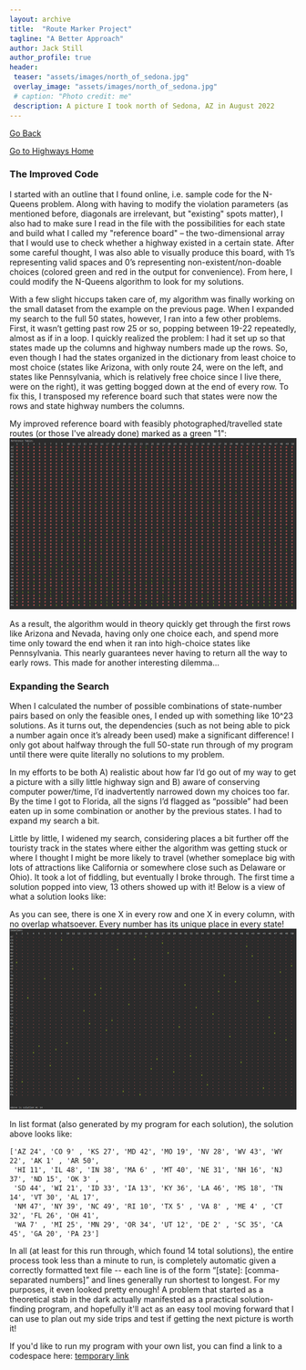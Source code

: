 ```yaml
---
layout: archive
title:  "Route Marker Project"
tagline: "A Better Approach"
author: Jack Still
author_profile: true
header:
 teaser: "assets/images/north_of_sedona.jpg"
 overlay_image: "assets/images/north_of_sedona.jpg"
 # caption: "Photo credit: me"
 description: A picture I took north of Sedona, AZ in August 2022
---
```

<a href="javascript:window.history.back();">Go Back</a>

[Go to Highways Home](/geography/route_marker_project/highways_home)

<h3 class="archive__subtitle">The Improved Code</h3>
I started with an outline that I found online, i.e. sample code for the N-Queens problem. Along with having to modify the violation parameters (as mentioned before, diagonals are irrelevant, but "existing" spots matter), I also had to make sure I read in the file with the possibilities for each state and build what I called my "reference board" – the two-dimensional array that I would use to check whether a highway existed in a certain state. After some careful thought, I was also able to visually produce this board, with 1’s representing valid spaces and 0’s representing non-existent/non-doable choices (colored green and red in the output for convenience). From here, I could modify the N-Queens algorithm to look for my solutions.

With a few slight hiccups taken care of, my algorithm was finally working on the small dataset from the example on the previous page. When I expanded my search to the full 50 states, however, I ran into a few other problems. First, it wasn’t getting past row 25 or so, popping between 19-22 repeatedly, almost as if in a loop. I quickly realized the problem: I had it set up so that states made up the columns and highway numbers made up the rows. So, even though I had the states organized in the dictionary from least choice to most choice (states like Arizona, with only route 24, were on the left, and states like Pennsylvania, which is relatively free choice since I live there, were on the right), it was getting bogged down at the end of every row. To fix this, I transposed my reference board such that states were now the rows and state highway numbers the columns. 

My improved reference board with feasibly photographed/travelled state routes (or those I've already done) marked as a green "1":
![](/geography/route_marker_project/images/reference_board.png)


As a result, the algorithm would in theory quickly get through the first rows like Arizona and Nevada, having only one choice each, and spend more time only toward the end when it ran into high-choice states like Pennsylvania. This nearly guarantees never having to return all the way to early rows. This made for another interesting dilemma...

<h3 class="archive__subtitle">Expanding the Search</h3>

When I calculated the number of possible combinations of state-number pairs based on only the feasible ones, I ended up with something like 10^23 solutions. As it turns out, the dependencies (such as not being able to pick a number again once it’s already been used) make a significant difference! I only got about halfway through the full 50-state run through of my program until there were quite literally no solutions to my problem.

In my efforts to be both A) realistic about how far I’d go out of my way to get a picture with a silly little highway sign and B) aware of conserving computer power/time, I’d inadvertently narrowed down my choices too far. By the time I got to Florida, all the signs I’d flagged as “possible” had been eaten up in some combination or another by the previous states. I had to expand my search a bit.

Little by little, I widened my search, considering places a bit further off the touristy track in the states where either the algorithm was getting stuck or where I thought I might be more likely to travel (whether someplace big with lots of attractions like California or somewhere close such as Delaware or Ohio). It took a lot of fiddling, but eventually I broke through. The first time a solution popped into view, 13 others showed up with it! Below is a view of what a solution looks like:
 
As you can see, there is one X in every row and one X in every column, with no overlap whatsoever. Every number has its unique place in every state!
![](/geography/route_marker_project/images/solution_board.png)


In list format (also generated by my program for each solution), the solution above looks like:
```
['AZ 24', 'CO 9' , 'KS 27', 'MD 42', 'MO 19', 'NV 28', 'WV 43', 'WY 22', 'AK 1' , 'AR 50',
 'HI 11', 'IL 48', 'IN 38', 'MA 6' , 'MT 40', 'NE 31', 'NH 16', 'NJ 37', 'ND 15', 'OK 3' , 
 'SD 44', 'WI 21', 'ID 33', 'IA 13', 'KY 36', 'LA 46', 'MS 18', 'TN 14', 'VT 30', 'AL 17',
 'NM 47', 'NY 39', 'NC 49', 'RI 10', 'TX 5' , 'VA 8' , 'ME 4' , 'CT 32', 'FL 26', 'OH 41',
 'WA 7' , 'MI 25', 'MN 29', 'OR 34', 'UT 12', 'DE 2' , 'SC 35', 'CA 45', 'GA 20', 'PA 23']
```

In all (at least for this run through, which found 14 total solutions), the entire process took less than a minute to run, is completely automatic given a correctly formatted text file -- each line is of the form “[state]: [comma-separated numbers]” and lines generally run shortest to longest. For my purposes, it even looked pretty enough! A problem that started as a theoretical stab in the dark actually manifested as a practical solution-finding program, and hopefully it'll act as an easy tool moving forward that I can use to plan out my side trips and test if getting the next picture is worth it!

If you'd like to run my program with your own list, you can find a link to a codespace here: [temporary link](/geography/route_marker_project/highways_home)
